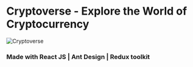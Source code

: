 # Cryptoverse - Explore the World of Cryptocurrency

![Cryptoverse](https://i.ibb.co/8gh5Jc8/image.png)

### Made with React JS | Ant Design | Redux toolkit
